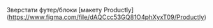 Зверстати футер/блоки [макету Productly] (https://www.figma.com/file/dAQCcc53GQ81O4phXyxT09/Productly)
